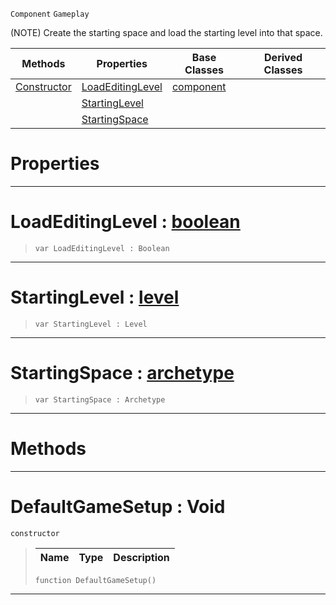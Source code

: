  `Component` `Gameplay`



(NOTE) Create the starting space and load the starting level into that space.

|Methods|Properties|Base Classes|Derived Classes|
|---|---|---|---|
|[ Constructor](defaultgamesetup.md#defaultgamesetup-void)|[ LoadEditingLevel](defaultgamesetup.md#loadeditinglevel-zilch-en)|[component](component.md)| |
| |[ StartingLevel](defaultgamesetup.md#startinglevel-zilch-engin)| | |
| |[ StartingSpace](defaultgamesetup.md#startingspace-zilch-engin)| | |


 #  Properties


---  
 #  LoadEditingLevel : [boolean](../nada_base_types/boolean.md)

> 
> ```TS:Nada
> var LoadEditingLevel : Boolean


---  
 #  StartingLevel : [level](level.md)

> 
> ```TS:Nada
> var StartingLevel : Level


---  
 #  StartingSpace : [archetype](archetype.md)

> 
> ```TS:Nada
> var StartingSpace : Archetype


---  
 #  Methods


---  
 #  DefaultGameSetup : Void

 `constructor`

> 
> |Name|Type|Description|
> |---|---|---|
> ```TS:Nada
> function DefaultGameSetup()
> ``` 


---  
 

 